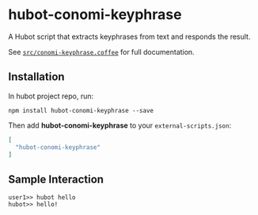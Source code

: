 # hubot-conomi-keyphrase

A Hubot script that extracts keyphrases from text and responds the result.

See [`src/conomi-keyphrase.coffee`](src/conomi-keyphrase.coffee) for full documentation.

## Installation

In hubot project repo, run:

`npm install hubot-conomi-keyphrase --save`

Then add **hubot-conomi-keyphrase** to your `external-scripts.json`:

```json
[
  "hubot-conomi-keyphrase"
]
```

## Sample Interaction

```
user1>> hubot hello
hubot>> hello!
```
